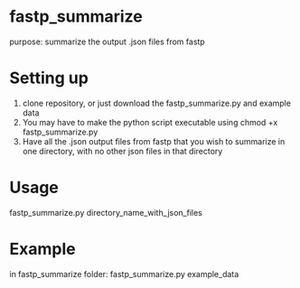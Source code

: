# fastp_summarize
purpose: summarize the output .json files from fastp

# Setting up
 1. clone repository, or just download the fastp_summarize.py and example data
 2. You may have to make the python script executable using chmod +x fastp_summarize.py
 3. Have all the .json output files from fastp that you wish to summarize in one directory, with no other json files 
in that directory

# Usage 
 fastp_summarize.py directory_name_with_json_files 

# Example
 in fastp_summarize folder:
 fastp_summarize.py example_data
